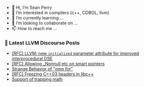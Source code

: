 - 👋 Hi, I’m Sean Perry
- 👀 I’m interested in compilers (c++, COBOL, llvm)
- 🌱 I’m currently learning ...
- 💞️ I’m looking to collaborate on ...
- 📫 How to reach me ...

<!---
s66perry/s66perry is a ✨ special ✨ repository because its `README.md` (this file) appears on your GitHub profile.
You can click the Preview link to take a look at your changes.
--->
### 📕 Latest LLVM Discourse Posts

<!-- DISCOURSE-LLVM:START -->
- [[RFC] LLVM: new `initialized` parameter attribute for improved interprocedural DSE](https://discourse.llvm.org/t/rfc-llvm-new-initialized-parameter-attribute-for-improved-interprocedural-dse/77337#post_3)
- [[RFC] Allowing _Nonnull etc on smart pointers](https://discourse.llvm.org/t/rfc-allowing-nonnull-etc-on-smart-pointers/77201?page=2#post_26)
- [Strange Behavior of &quot;omp for&quot;](https://discourse.llvm.org/t/strange-behavior-of-omp-for/77112#post_3)
- [[RFC] Freezing C++03 headers in libc++](https://discourse.llvm.org/t/rfc-freezing-c-03-headers-in-libc/77319#post_20)
- [Support of trapping math](https://discourse.llvm.org/t/support-of-trapping-math/77233?page=2#post_22)
<!-- DISCOURSE-LLVM:END -->
